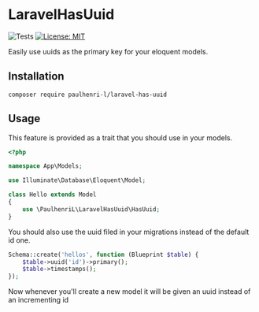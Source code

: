 # LaravelHasUuid

![Tests](https://github.com/paulhenri-l/laravel-has-uuid/workflows/Tests/badge.svg)
[![License: MIT](https://img.shields.io/badge/License-MIT-blue.svg)](LICENSE)

Easily use uuids as the primary key for your eloquent models.


## Installation

```
composer require paulhenri-l/laravel-has-uuid
```

## Usage

This feature is provided as a trait that you should use in your models.

```php
<?php

namespace App\Models;

use Illuminate\Database\Eloquent\Model;

class Hello extends Model
{
    use \PaulhenriL\LaravelHasUuid\HasUuid;
}
```

You should also use the uuid filed in your migrations instead of the default id one.

```php
Schema::create('hellos', function (Blueprint $table) {
    $table->uuid('id')->primary();
    $table->timestamps();
});
```

Now whenever you'll create a new model it will be given an uuid instead of an 
incrementing id
